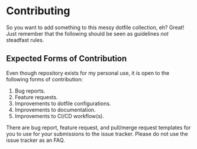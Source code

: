 <!--
SPDX-FileCopyrightText: 2023-2024 Jason Pena <jasonpena@awkless.com>
SPDX-License-Identifier: MIT
-->

# Contributing

So you want to add something to this messy dotfile collection, eh? Great! Just
remember that the following should be seen as guidelines _not_ steadfast rules.

## Expected Forms of Contribution

Even though repository exists for my personal use, it is open to the following
forms of contribution:

1. Bug reports.
1. Feature requests.
1. Improvements to dotfile configurations.
1. Improvements to documentation.
1. Improvements to CI/CD workflow(s).

There are bug report, feature request, and pull/merge request templates for you
to use for your submissions to the issue tracker. Please do not use the issue
tracker as an FAQ.
